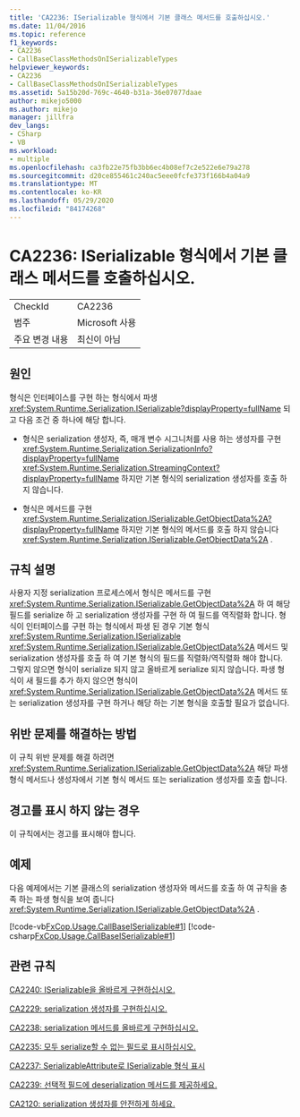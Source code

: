 ```yaml
---
title: 'CA2236: ISerializable 형식에서 기본 클래스 메서드를 호출하십시오.'
ms.date: 11/04/2016
ms.topic: reference
f1_keywords:
- CA2236
- CallBaseClassMethodsOnISerializableTypes
helpviewer_keywords:
- CA2236
- CallBaseClassMethodsOnISerializableTypes
ms.assetid: 5a15b20d-769c-4640-b31a-36e07077daae
author: mikejo5000
ms.author: mikejo
manager: jillfra
dev_langs:
- CSharp
- VB
ms.workload:
- multiple
ms.openlocfilehash: ca3fb22e75fb3bb6ec4b08ef7c2e522e6e79a278
ms.sourcegitcommit: d20ce855461c240ac5eee0fcfe373f166b4a04a9
ms.translationtype: MT
ms.contentlocale: ko-KR
ms.lasthandoff: 05/29/2020
ms.locfileid: "84174268"
---
```

# <a name="ca2236-call-base-class-methods-on-iserializable-types"></a>CA2236: ISerializable 형식에서 기본 클래스 메서드를 호출하십시오.

|||
|-|-|
|CheckId|CA2236|
|범주|Microsoft 사용|
|주요 변경 내용|최신이 아님|

## <a name="cause"></a>원인
형식은 인터페이스를 구현 하는 형식에서 파생 <xref:System.Runtime.Serialization.ISerializable?displayProperty=fullName> 되 고 다음 조건 중 하나에 해당 합니다.

- 형식은 serialization 생성자, 즉, 매개 변수 시그니처를 사용 하는 생성자를 구현 <xref:System.Runtime.Serialization.SerializationInfo?displayProperty=fullName> <xref:System.Runtime.Serialization.StreamingContext?displayProperty=fullName> 하지만 기본 형식의 serialization 생성자를 호출 하지 않습니다.

- 형식은 메서드를 구현 <xref:System.Runtime.Serialization.ISerializable.GetObjectData%2A?displayProperty=fullName> 하지만 기본 형식의 메서드를 호출 하지 않습니다 <xref:System.Runtime.Serialization.ISerializable.GetObjectData%2A> .

## <a name="rule-description"></a>규칙 설명
사용자 지정 serialization 프로세스에서 형식은 메서드를 구현 <xref:System.Runtime.Serialization.ISerializable.GetObjectData%2A> 하 여 해당 필드를 serialize 하 고 serialization 생성자를 구현 하 여 필드를 역직렬화 합니다. 형식이 인터페이스를 구현 하는 형식에서 파생 된 경우 기본 형식 <xref:System.Runtime.Serialization.ISerializable> <xref:System.Runtime.Serialization.ISerializable.GetObjectData%2A> 메서드 및 serialization 생성자를 호출 하 여 기본 형식의 필드를 직렬화/역직렬화 해야 합니다. 그렇지 않으면 형식이 serialize 되지 않고 올바르게 serialize 되지 않습니다. 파생 형식이 새 필드를 추가 하지 않으면 형식이 <xref:System.Runtime.Serialization.ISerializable.GetObjectData%2A> 메서드 또는 serialization 생성자를 구현 하거나 해당 하는 기본 형식을 호출할 필요가 없습니다.

## <a name="how-to-fix-violations"></a>위반 문제를 해결하는 방법
이 규칙 위반 문제를 해결 하려면 <xref:System.Runtime.Serialization.ISerializable.GetObjectData%2A> 해당 파생 형식 메서드나 생성자에서 기본 형식 메서드 또는 serialization 생성자를 호출 합니다.

## <a name="when-to-suppress-warnings"></a>경고를 표시 하지 않는 경우
이 규칙에서는 경고를 표시해야 합니다.

## <a name="example"></a>예제
다음 예제에서는 기본 클래스의 serialization 생성자와 메서드를 호출 하 여 규칙을 충족 하는 파생 형식을 보여 줍니다 <xref:System.Runtime.Serialization.ISerializable.GetObjectData%2A> .

[!code-vb[FxCop.Usage.CallBaseISerializable#1](../code-quality/codesnippet/VisualBasic/ca2236-call-base-class-methods-on-iserializable-types_1.vb)]
[!code-csharp[FxCop.Usage.CallBaseISerializable#1](../code-quality/codesnippet/CSharp/ca2236-call-base-class-methods-on-iserializable-types_1.cs)]

## <a name="related-rules"></a>관련 규칙
[CA2240: ISerializable을 올바르게 구현하십시오.](../code-quality/ca2240.md)

[CA2229: serialization 생성자를 구현하십시오.](../code-quality/ca2229.md)

[CA2238: serialization 메서드를 올바르게 구현하십시오.](../code-quality/ca2238.md)

[CA2235: 모두 serialize할 수 없는 필드로 표시하십시오.](../code-quality/ca2235.md)

[CA2237: SerializableAttribute로 ISerializable 형식 표시](../code-quality/ca2237.md)

[CA2239: 선택적 필드에 deserialization 메서드를 제공하세요.](../code-quality/ca2239.md)

[CA2120: serialization 생성자를 안전하게 하세요.](../code-quality/ca2120.md)
